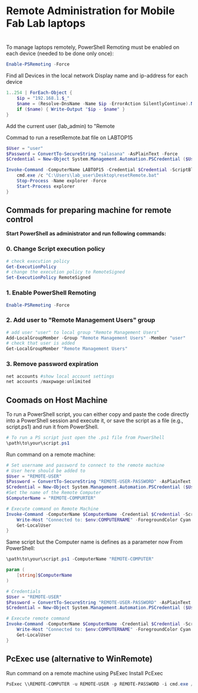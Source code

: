 # Remote Administration for Mobile Fab Lab laptops

#

To manage laptops remotely, PowerShell Remoting must be enabled on each device (needed to be done only once):

```PowerShell
Enable-PSRemoting -Force
```

Find all Devices in the local network
Display name and ip-address for each device

```PowerShell
1..254 | ForEach-Object {
    $ip = "192.168.1.$_"
    $name = (Resolve-DnsName -Name $ip -ErrorAction SilentlyContinue).NameHost
    if ($name) { Write-Output "$ip - $name" }
}

```

Add the current user (lab_admin) to "Remote

Commad to run a resetRemote.bat file on LABTOP15

```PowerShell
$User = "user"
$Password = ConvertTo-SecureString "salasana" -AsPlainText -Force
$Credential = New-Object System.Management.Automation.PSCredential ($User, $Password)

Invoke-Command -ComputerName LABTOP15 -Credential $Credential -ScriptBlock {
    cmd.exe /c "C:\Users\lab_user\Desktop\resetRemote.bat"
    Stop-Process -Name explorer -Force
    Start-Process explorer
}

```

## Commads for preparing machine for remote control

**Start PowerShell as administrator and run following commands:**

### 0. Change Script execution policy

```PowerShell
# check execution policy
Get-ExecutionPolicy
# change the execution policy to RemoteSigned
Set-ExecutionPolicy RemoteSigned
```

### 1. Enable PowerShell Remoting

```PowerShell
Enable-PSRemoting -Force
```

### 2. Add user to "Remote Management Users" group

```PowerShell
# add user "user" to local group "Remote Management Users"
Add-LocalGroupMember -Group "Remote Management Users" -Member "user"
# check that user is added
Get-LocalGroupMember "Remote Management Users"
```

### 3. Remove password expiration

```PowerShell
net accounts #show local account settings
net accounts /maxpwage:unlimited
```

## Coomads on Host Machine

To run a PowerShell script, you can either copy and paste the code directly into a PowerShell session and execute it, or save the script as a file (e.g., script.ps1) and run it from PowerShell.

```PowerShell
# To run a PS script just open the .ps1 file from PowerShell
\path\to\your\script.ps1
```

Run command on a remote machine:

```PowerShell
# Set username and password to connect to the remote machine
# User here should be added to
$User = "REMOTE-USER"
$Password = ConvertTo-SecureString "REMOTE-USER-PASSWORD" -AsPlainText -Force
$Credential = New-Object System.Management.Automation.PSCredential ($User, $Password)
#Set the name of the Remote Computer
$ComputerName = "REMOTE-COMPURTER"

# Execute command on Remote Machine
Invoke-Command -ComputerName $ComputerName -Credential $Credential -ScriptBlock {
	Write-Host "Connected to: $env:COMPUTERNAME" -ForegroundColor Cyan
	Get-LocalUser
}

```

Same script but the Computer name is defines as a parameter now
From PowerShell:

```PowerShell
\path\to\your\script.ps1 -ComputerName "REMOTE-COMPUTER"
```

```PowerShell
param (
    [string]$ComputerName
)

# Credentials
$User = "REMOTE-USER"
$Password = ConvertTo-SecureString "REMOTE-USER-PASSWORD" -AsPlainText -Force
$Credential = New-Object System.Management.Automation.PSCredential ($User, $Password)

# Execute remote command
Invoke-Command -ComputerName $ComputerName -Credential $Credential -ScriptBlock {
    Write-Host "Connected to: $env:COMPUTERNAME" -ForegroundColor Cyan
    Get-LocalUser
}
```

## PcExec use (alternative to WinRemote)

Run command on a remote machine using PsExec
Install PcExec

```PowerShell
PsExec \\REMOTE-COMPUTER -u REMOTE-USER -p REMOTE-PASSWORD -i cmd.exe /c "C:\Users\lab_user\Desktop\resetRemote.bat"
```
